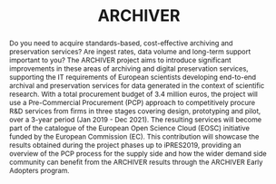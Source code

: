 ---
abstract: Do you need to acquire standards-based, cost-effective archiving and preservation
  services? Are ingest rates, data volume and long-term support important to you?
  The ARCHIVER project aims to introduce significant improvements in these areas of
  archiving and digital preservation services, supporting the IT requirements of European
  scientists developing end-to-end archival and preservation services for data generated
  in the context of scientific research. With a total procurement budget of 3.4 million
  euros, the project will use a Pre-Commercial Procurement (PCP) approach to competitively
  procure R&D services from firms in three stages covering design, prototyping and
  pilot, over a 3-year period (Jan 2019 - Dec 2021). The resulting services will become
  part of the catalogue of the European Open Science Cloud (EOSC) initiative funded
  by the European Commission (EC). This contribution will showcase the results obtained
  during the project phases up to iPRES2019, providing an overview of the PCP process
  for the supply side and how the wider demand side community can benefit from the
  ARCHIVER results through the ARCHIVER Early Adopters program.
creators:
- Gaiarin, Sara Pitonnet
- Jones, Bob
- Shiers, Jamie
- Fernandes, João
date: null
document_url: https://services.phaidra.univie.ac.at/api/object/o:1079916/download
grand_parent: iPRES
institutions: []
keywords: []
landing_page_url: https://phaidra.univie.ac.at/o:1079916
language: eng
layout: publication
license: CC BY 4.0 International
notes_url: null
parent: iPRES 2019
publication_type: paper
size: 149880
slides_url: null
source_name: iPRES
stream_url: null
title: 'ARCHIVER '
year: 2019
---